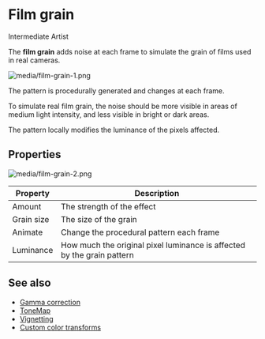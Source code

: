 # Film grain

<span class="label label-doc-level">Intermediate</span>
<span class="label label-doc-audience">Artist</span>

The **film grain** adds noise at each frame to simulate the grain of films used in real cameras.

![media/film-grain-1.png](media/film-grain-1.png) 

The pattern is procedurally generated and changes at each frame.

To simulate real film grain, the noise should be more visible in areas of medium light intensity, and less visible in bright or dark areas.

The pattern locally modifies the luminance of the pixels affected.

## Properties

![media/film-grain-2.png](media/film-grain-2.png) 

| Property         | Description                                                      
| ---------------- | -------------------
| Amount           | The strength of the effect
| Grain size       | The size of the grain
| Animate          | Change the procedural pattern each frame
| Luminance | How much the original pixel luminance is affected by the grain pattern

## See also

* [Gamma correction](gamma-correction.md)
* [ToneMap](tonemap.md)
* [Vignetting](vignetting.md)
* [Custom color transforms](custom-color-transforms.md)